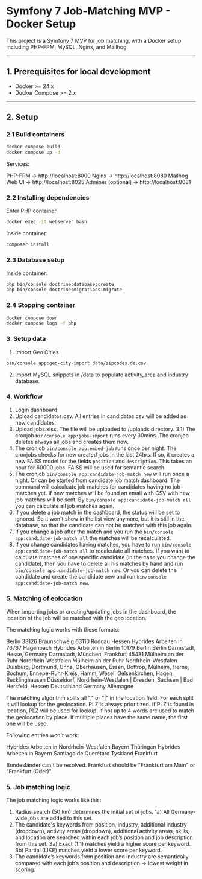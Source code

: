# Symfony 7 Job-Matching MVP - Docker Setup

This project is a Symfony 7 MVP for job matching, with a Docker setup including PHP-FPM, MySQL, Nginx, and Mailhog.

---

## 1. Prerequisites for local development

- Docker >= 24.x
- Docker Compose >= 2.x

---

## 2. Setup

### 2.1 Build containers

```bash
docker compose build
docker compose up -d
```

Services:

PHP-FPM → http://localhost:8000
Nginx → http://localhost:8080
Mailhog Web UI → http://localhost:8025
Adminer (optional) → http://localhost:8081

### 2.2 Installing dependencies

Enter PHP container

```bash
docker exec -it webserver bash
```

Inside container:
```bash
composer install
```

### 2.3 Database setup

Inside container:

```bash
php bin/console doctrine:database:create
php bin/console doctrine:migrations:migrate
```

### 2.4 Stopping container

```bash
docker compose down
docker compose logs -f php
```


### 3. Setup data

1) Import Geo Cities

```bash
bin/console app:geo-city-import data/zipcodes.de.csv
```

2) Import MySQL snippets in /data to populate activity_area and industry database.

### 4. Workflow

1) Login dashboard
2) Upload candidates.csv. All entries in candidates.csv will be added as new candidates.
3) Upload jobs.xlsx. The file will be uploaded to /uploads directory.
3.1) The cronjob `bin/console app:jobs-import` runs every 30mins. The cronjob deletes always all jobs and creates them new.
4) The cronjob `bin/console app:embed-job` runs once per night. The cronjobs checks for new created jobs in the last 24hrs.
If so, it creates a new FAISS model for the fields `position` and `description`. This takes an hour for 60000 jobs.
FAISS will be used for semantic search
5) The cronjob `bin/console app:candidate-job-match new` will run once a night. Or can be started from candidate job match dashboard.
The command will calculcate job matches for candidates having no job matches yet. If new matches will be found an email with CSV with new job matches will be sent.
By `bin/console app:candidate-job-match all` you can calculate all job matches again.
6) If you delete a job match in the dashboard, the status will be set to ignored.
So it won't show in the list view anymore, but it is still in the database, so that the candidate can not be matched with this job again.
7) If you change a job after the match and you run the `bin/console app:candidate-job-match all` the matches will be recalculated.
8) If you change candidates having matches, you have to run `bin/console app:candidate-job-match all` to recalculate all matches.
If you want to calculate matches of one specific candidate (in the case you change the candidate), then you have to delete all his matches by hand 
and run `bin/console app:candidate-job-match new`. Or you can delete the candidate and create the candidate new and run `bin/console app:candidate-job-match new`.

### 5. Matching of eolocation

When importing jobs or creating/updating jobs in the dashboard, the location of the job will be matched with the geo location.

The matching logic works with these formats:

Berlin
38126 Braunschweig
63110 Rodgau Hessen
Hybrides Arbeiten in 76767 Hagenbach
Hybrides Arbeiten in Berlin
10179 Berlin Berlin
Darmstadt, Hesse, Germany
Darmstadt, München, Frankfurt
45481 Mülheim an der Ruhr Nordrhein-Westfalen
Mülheim an der Ruhr Nordrhein-Westfalen
Duisburg, Dortmund, Unna, Oberhausen, Essen, Bottrop, Mülheim, Herne, Bochum, Ennepe-Ruhr-Kreis, Hamm, Wesel, Gelsenkirchen, Hagen, Recklinghausen
Düsseldorf, Nordrhein-Westfalen | Dresden, Sachsen | Bad Hersfeld, Hessen
Deutschland
Germany
Allemagne

The matching algorithm splits all "," or "|" in the location field.
For each split it will lookup for the geolocation.
PLZ is always prioritized. If PLZ is found in location, PLZ will be used for lookup.
If not up to 4 words are used to match the geolocation by place. If multiple places have the same name, the first one will be used.

Following entries won't work:

Hybrides Arbeiten in Nordrhein-Westfalen
Bayern
Thüringen
Hybrides Arbeiten in Bayern
Santiago de Querétaro
Tyskland
Frankfurt

Bundesländer can't be resolved.
Frankfurt should be "Frankfurt am Main" or "Frankfurt (Oder)".

### 5. Job matching logic

The job matching logic works like this:

1) Radius search (50 km) determines the initial set of jobs.
1a) All Germany-wide jobs are added to this set.
2) The candidate's keywords from position, industry, additional industry (dropdown), activity areas (dropdown), additional activity areas, skills, and location are searched within each job’s position and job description from this set.
3a) Exact (1:1) matches yield a higher score per keyword.
3b) Partial (LIKE) matches yield a lower score per keyword.
4) The candidate’s keywords from position and industry are semantically compared with each job’s position and description → lowest weight in scoring.
